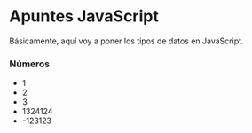 # Apuntes JavaScript

Básicamente, aquí voy a poner los tipos de datos en JavaScript.

### Números
- 1
- 2
- 3
- 1324124
- -123123
